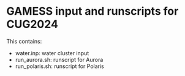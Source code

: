 # GAMESS input and runscripts for CUG2024

This contains:
- water.inp: water cluster input
- run_aurora.sh: runscript for Aurora
- run_polaris.sh: runscript for Polaris
